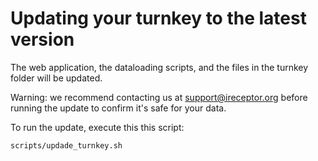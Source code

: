 # Updating your turnkey to the latest version

The web application, the dataloading scripts, and the files in the turnkey folder will be updated.

Warning: we recommend contacting us at <support@ireceptor.org> before running the update to confirm it's safe for your data.

To run the update, execute this this script:
```
scripts/updade_turnkey.sh
```
